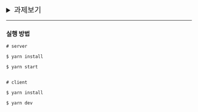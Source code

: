 <details>
  <summary style='font-size:20px'>과제보기</summary>

  <div markdown="1">

  <br/>

## Assignment 1 - Login / SignUp

- /auth 경로에 로그인 / 회원가입 기능을 개발합니다

  - 로그인, 회원가입을 별도의 경로로 분리해도 무방합니다

  - 최소한 이메일, 비밀번호 input, 제출 button을 갖도록 구성해주세요

- 이메일과 비밀번호의 유효성을 확인합니다

  - 이메일 조건 : 최소 `@`, `.` 포함

  - 비밀번호 조건 : 8자 이상 입력

  - 이메일과 비밀번호가 모두 입력되어 있고, 조건을 만족해야 제출 버튼이 활성화 되도록 해주세요

- 로그인 API를 호출하고, 올바른 응답을 받았을 때 루트 경로로 이동시켜주세요

  - 응답으로 받은 토큰은 로컬 스토리지에 저장해주세요

  - 다음 번에 로그인 시 토큰이 존재한다면 루트 경로로 리다이렉트 시켜주세요

  - 어떤 경우든 토큰이 유효하지 않다면 사용자에게 알리고 로그인 페이지로 리다이렉트 시켜주세요

---

## Assignment 2 - Todo List

- Todo List API를 호출하여 Todo List CRUD 기능을 구현해주세요

  - 목록 / 상세 영역으로 나누어 구현해주세요

  - Todo 목록을 볼 수 있습니다.

  - Todo 추가 버튼을 클릭하면 할 일이 추가 됩니다.

  - Todo 수정 버튼을 클릭하면 수정 모드를 활성화하고, 수정 내용을 제출하거나 취소할 수 있습니다.

  - Todo 삭제 버튼을 클릭하면 해당 Todo를 삭제할 수 있습니다.

- 한 화면 내에서 Todo List와 개별 Todo의 상세를 확인할 수 있도록 해주세요.

  - 새로고침을 했을 때 현재 상태가 유지되어야 합니다.

  - 개별 Todo를 조회 순서에 따라 페이지 뒤로가기를 통하여 조회할 수 있도록 해주세요.

- 한 페이지 내에서 새로고침 없이 데이터가 정합성을 갖추도록 구현해주세요

  - 수정되는 Todo의 내용이 목록에서도 실시간으로 반영되어야 합니다

---

## 과제 참고 사항

1. 로컬 서버를 실행했을 때 생성되는 `db/db.json`이 DB 역할을 하게 됩니다. 해당 파일을 삭제하면 DB는 초기화 됩니다.

2. 로그인 / 회원 가입 기능은 유저를 DB에 추가하고 JWT 토큰을 응답으로 돌려줄 뿐, 실제 유저별로 Todo 목록을 관계 지어 관리하지는 않습니다. (모든 유저가 하나의 Todo를 가짐)

3. 로그아웃은 클라이언트 단에서 localStorage에 저장된 token을 삭제하는 방식으로 간단히 구현해주세요.

### 2-1) API 실행

```bash
> yarn

> yarn start # http://localhost:8080
```

---

## 2-2) API 스펙

### Todo

- getTodos

- getTodoById

- createTodo

- updateTodo

- deleteTodo

### Auth

- login

- signUp

<br/>

### getTodos

- GET `/todos`

- Headers

  - Authorization: login token

- 응답 예시

  ```json
  {
    "data": [
      {
        "title": "hi",
        "content": "hello",
        "id": "z3FGrcRL55qDCFnP4KRtn",
        "createdAt": "2022-07-24T14:15:55.537Z",
        "updatedAt": "2022-07-24T14:15:55.537Z"
      },
      {
        "title": "hi",
        "content": "hello",
        "id": "z3FGrcRL55qDCFnP4KRtn",
        "createdAt": "2022-07-24T14:15:55.537Z",
        "updatedAt": "2022-07-24T14:15:55.537Z"
      }
    ]
  }
  ```

<br/>

### getTodoById

- GET `/todos/:id`

- Headers

  - Authorization: login token

- 응답 예시

  ```json
  {
    "data": {
      "title": "hi",
      "content": "hello",
      "id": "z3FGrcRL55qDCFnP4KRtn",
      "createdAt": "2022-07-24T14:15:55.537Z",
      "updatedAt": "2022-07-24T14:15:55.537Z"
    }
  }
  ```

<br/>

### createTodo

- POST `/todos`

- Parameter

  - title: string

  - content: string

- Headers

  - Authorization: login token

- 응답 예시

  ```json
  {
    "data": {
      "title": "hi",
      "content": "hello",
      "id": "z3FGrcRL55qDCFnP4KRtn",
      "createdAt": "2022-07-24T14:15:55.537Z",
      "updatedAt": "2022-07-24T14:15:55.537Z"
    }
  }
  ```

<br/>

### updateTodo

- PUT `/todos/:id`

- Parameter

  - title: string

  - content: string

- Headers

  - Authorization: login token

- 응답 예시

  ```json
  {
    "data": {
      "title": "제목 변경",
      "content": "내용 변경",
      "id": "RMfi3XyOKoI5zd0A_bsPL",
      "createdAt": "2022-07-24T14:25:48.627Z",
      "updatedAt": "2022-07-24T14:25:48.627Z"
    }
  }
  ```

<br/>

### deleteTodo

- DELETE `/todos/:id`

- Headers

  - Authorization: login token

- 응답 예시

  ```json
  {
    "data": null
  }
  ```

<br/>

### login

- POST `/users/login`

- Parameter

  - email: string

  - password: string

- 응답 예시

  ```json
  {
    "message": "성공적으로 로그인 했습니다",
    "token": "eyJhbGciOiJIUzI1NiJ9.YXNkZkBhc2RmYXNkZi5jb20.h-oLZnV0pCeNKa_AM3ilQzerD2Uj7bKUn1xDft5DzOk"
  }
  ```

<br/>

### signUp

- POST `/users/create`

- Parameter

  - email: string

  - password: string

- 응답 예시

  ```json
  {
    "message": "계정이 성공적으로 생성되었습니다",
    "token": "eyJhbGciOiJIUzI1NiJ9.YXNkZkBhc2RmYXNkZi5jb20.h-oLZnV0pCeNKa_AM3ilQzerD2Uj7bKUn1xDft5DzOk"
  }
  ```

    </div>
  </details>

---

### 실행 방법

```shell
# server

$ yarn install

$ yarn start


# client

$ yarn install

$ yarn dev


```
